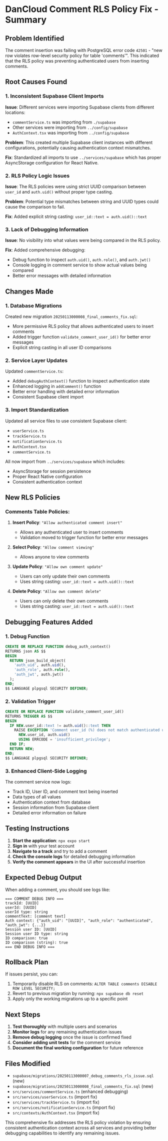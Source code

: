 # DanCloud Comment RLS Policy Fix - Summary

## Problem Identified
The comment insertion was failing with PostgreSQL error code `42501` - "new row violates row-level security policy for table 'comments'". This indicated that the RLS policy was preventing authenticated users from inserting comments.

## Root Causes Found

### 1. Inconsistent Supabase Client Imports
**Issue**: Different services were importing Supabase clients from different locations:
- `commentService.ts` was importing from `./supabase`
- Other services were importing from `../config/supabase`
- `AuthContext.tsx` was importing from `../config/supabase`

**Problem**: This created multiple Supabase client instances with different configurations, potentially causing authentication context mismatches.

**Fix**: Standardized all imports to use `../services/supabase` which has proper AsyncStorage configuration for React Native.

### 2. RLS Policy Logic Issues
**Issue**: The RLS policies were using strict UUID comparison between `user_id` and `auth.uid()` without proper type casting.

**Problem**: Potential type mismatches between string and UUID types could cause the comparison to fail.

**Fix**: Added explicit string casting: `user_id::text = auth.uid()::text`

### 3. Lack of Debugging Information
**Issue**: No visibility into what values were being compared in the RLS policy.

**Fix**: Added comprehensive debugging:
- Debug function to inspect `auth.uid()`, `auth.role()`, and `auth.jwt()`
- Console logging in comment service to show actual values being compared
- Better error messages with detailed information

## Changes Made

### 1. Database Migrations
Created new migration `20250113000008_final_comments_fix.sql`:
- More permissive RLS policy that allows authenticated users to insert comments
- Added trigger function `validate_comment_user_id()` for better error messages
- Explicit string casting in all user ID comparisons

### 2. Service Layer Updates
Updated `commentService.ts`:
- Added `debugAuthContext()` function to inspect authentication state
- Enhanced logging in `addComment()` function
- Better error handling with detailed error information
- Consistent Supabase client import

### 3. Import Standardization
Updated all service files to use consistent Supabase client:
- `userService.ts`
- `trackService.ts` 
- `notificationService.ts`
- `AuthContext.tsx`
- `commentService.ts`

All now import from `../services/supabase` which includes:
- AsyncStorage for session persistence
- Proper React Native configuration
- Consistent authentication context

## New RLS Policies

### Comments Table Policies:
1. **Insert Policy**: `"Allow authenticated comment insert"`
   - Allows any authenticated user to insert comments
   - Validation moved to trigger function for better error messages

2. **Select Policy**: `"Allow comment viewing"`
   - Allows anyone to view comments

3. **Update Policy**: `"Allow own comment update"`
   - Users can only update their own comments
   - Uses string casting: `user_id::text = auth.uid()::text`

4. **Delete Policy**: `"Allow own comment delete"`
   - Users can only delete their own comments
   - Uses string casting: `user_id::text = auth.uid()::text`

## Debugging Features Added

### 1. Debug Function
```sql
CREATE OR REPLACE FUNCTION debug_auth_context()
RETURNS json AS $$
BEGIN
  RETURN json_build_object(
    'auth_uid', auth.uid(),
    'auth_role', auth.role(),
    'auth_jwt', auth.jwt()
  );
END;
$$ LANGUAGE plpgsql SECURITY DEFINER;
```

### 2. Validation Trigger
```sql
CREATE OR REPLACE FUNCTION validate_comment_user_id()
RETURNS TRIGGER AS $$
BEGIN
  IF NEW.user_id::text != auth.uid()::text THEN
    RAISE EXCEPTION 'Comment user_id (%) does not match authenticated user (%). User may not create comments for other users.', 
      NEW.user_id, auth.uid()
      USING ERRCODE = 'insufficient_privilege';
  END IF;
  RETURN NEW;
END;
$$ LANGUAGE plpgsql SECURITY DEFINER;
```

### 3. Enhanced Client-Side Logging
The comment service now logs:
- Track ID, User ID, and comment text being inserted
- Data types of all values
- Authentication context from database
- Session information from Supabase client
- Detailed error information on failure

## Testing Instructions

1. **Start the application**: `npx expo start`
2. **Sign in** with your test account
3. **Navigate to a track** and try to add a comment
4. **Check the console logs** for detailed debugging information
5. **Verify the comment appears** in the UI after successful insertion

## Expected Debug Output

When adding a comment, you should see logs like:
```
=== COMMENT DEBUG INFO ===
trackId: [UUID]
userId: [UUID]
userId type: string
commentText: [comment text]
Auth context: {"auth_uid": "[UUID]", "auth_role": "authenticated", "auth_jwt": {...}}
Session user ID: [UUID]
Session user ID type: string
ID comparison: true
ID comparison (string): true
=== END DEBUG INFO ===
```

## Rollback Plan

If issues persist, you can:
1. Temporarily disable RLS on comments: `ALTER TABLE comments DISABLE ROW LEVEL SECURITY;`
2. Revert to previous migration by running: `npx supabase db reset`
3. Apply only the working migrations up to a specific point

## Next Steps

1. **Test thoroughly** with multiple users and scenarios
2. **Monitor logs** for any remaining authentication issues
3. **Remove debug logging** once the issue is confirmed fixed
4. **Consider adding unit tests** for the comment service
5. **Document the final working configuration** for future reference

## Files Modified

- `supabase/migrations/20250113000007_debug_comments_rls_issue.sql` (new)
- `supabase/migrations/20250113000008_final_comments_fix.sql` (new)
- `src/services/commentService.ts` (enhanced debugging)
- `src/services/userService.ts` (import fix)
- `src/services/trackService.ts` (import fix)
- `src/services/notificationService.ts` (import fix)
- `src/contexts/AuthContext.tsx` (import fix)

This comprehensive fix addresses the RLS policy violation by ensuring consistent authentication context across all services and providing better debugging capabilities to identify any remaining issues. 